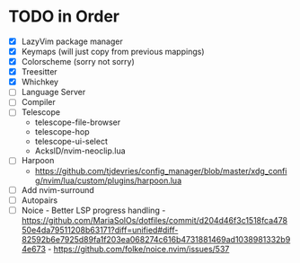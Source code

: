 # TODO in Order
- [X] LazyVim package manager
- [X] Keymaps (will just copy from previous mappings)
- [X] Colorscheme (sorry not sorry)
- [X] Treesitter
- [X] Whichkey
- [ ] Language Server
- [ ] Compiler
- [ ] Telescope
    - telescope-file-browser
    - telescope-hop
    - telescope-ui-select
    - AckslD/nvim-neoclip.lua
- [ ] Harpoon
    - https://github.com/tjdevries/config_manager/blob/master/xdg_config/nvim/lua/custom/plugins/harpoon.lua
- [ ] Add nvim-surround
- [ ] Autopairs
- [ ] Noice
      - Better LSP progress handling
      - https://github.com/MariaSolOs/dotfiles/commit/d204d46f3c1518fca47850e4da79511208b63171?diff=unified#diff-82592b6e7925d89fa1f203ea068274c616b4731881469ad1038981332b94e673
      - https://github.com/folke/noice.nvim/issues/537
